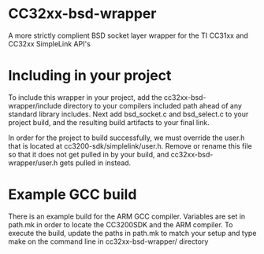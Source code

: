# CC32xx-bsd-wrapper
A more strictly complient BSD socket layer wrapper for the TI CC31xx and CC32xx SimpleLink API's

# Including in your project
To include this wrapper in your project, add the cc32xx-bsd-wrapper/include directory to your compilers included path ahead of any standard library includes.  Next add bsd_socket.c and bsd_select.c to your project build, and the resulting build artifacts to your final link.

In order for the project to build successfully, we must override the user.h that is located at cc3200-sdk/simplelink/user.h.  Remove or rename this file so that it does not get pulled in by your build, and cc32xx-bsd-wrapper/user.h gets pulled in instead.

# Example GCC build
There is an example build for the ARM GCC compiler.  Variables are set in path.mk in order to locate the CC3200SDK and the ARM compiler.  To execute the build, update the paths in path.mk to match your setup and type make on the command line in cc32xx-bsd-wrapper/ directory

